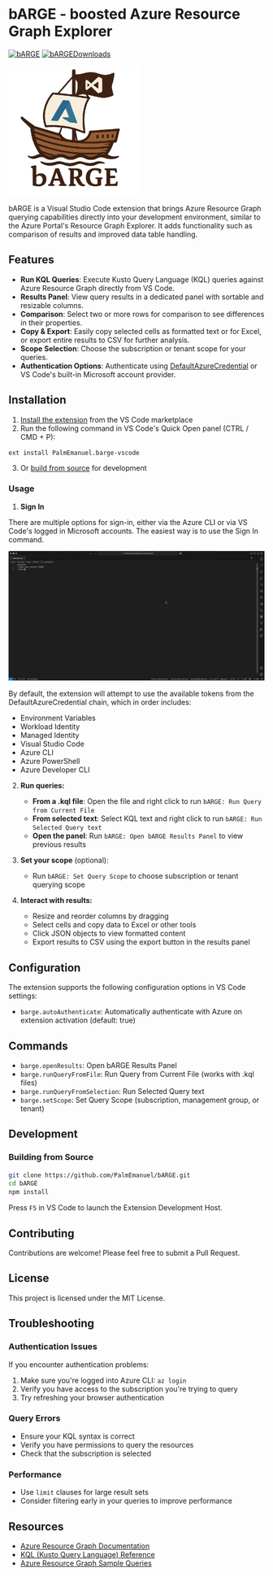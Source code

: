 # bARGE - boosted Azure Resource Graph Explorer

[![bARGE]][bARGEMarketplace] [![bARGEDownloads]][bARGEMarketplace]

<img src="media/readme/bARGE.png" width="256">

bARGE is a Visual Studio Code extension that brings Azure Resource Graph querying capabilities directly into your development environment, similar to the Azure Portal's Resource Graph Explorer. It adds functionality such as comparison of results and improved data table handling.

## Features

- **Run KQL Queries**: Execute Kusto Query Language (KQL) queries against Azure Resource Graph directly from VS Code.
- **Results Panel**: View query results in a dedicated panel with sortable and resizable columns.
- **Comparison**: Select two or more rows for comparison to see differences in their properties.
- **Copy & Export**: Easily copy selected cells as formatted text or for Excel, or export entire results to CSV for further analysis.
- **Scope Selection**: Choose the subscription or tenant scope for your queries.
- **Authentication Options**: Authenticate using [DefaultAzureCredential](https://learn.microsoft.com/en-us/javascript/api/@azure/identity/defaultazurecredential?view=azure-node-latest) or VS Code's built-in Microsoft account provider.

## Installation

1. [Install the extension](https://marketplace.visualstudio.com/items?itemName=PalmEmanuel.barge-vscode) from the VS Code marketplace
2. Run the following command in VS Code's Quick Open panel (CTRL / CMD + P):
```
ext install PalmEmanuel.barge-vscode
```
3. Or [build from source](#building-from-source) for development

### Usage

1. **Sign In**

There are multiple options for sign-in, either via the Azure CLI or via VS Code's logged in Microsoft accounts. The easiest way is to use the Sign In command.

![Sign In](media/readme/gifs/sign-in.gif)

By default, the extension will attempt to use the available tokens from the DefaultAzureCredential chain, which in order includes:

- Environment Variables
- Workload Identity
- Managed Identity
- Visual Studio Code
- Azure CLI
- Azure PowerShell
- Azure Developer CLI

2. **Run queries:**
   - **From a .kql file**: Open the file and right click to run `bARGE: Run Query from Current File`
   - **From selected text**: Select KQL text and right click to run `bARGE: Run Selected Query text`  
   - **Open the panel**: Run `bARGE: Open bARGE Results Panel` to view previous results

3. **Set your scope** (optional):
   - Run `bARGE: Set Query Scope` to choose subscription or tenant querying scope

4. **Interact with results:**
   - Resize and reorder columns by dragging
   - Select cells and copy data to Excel or other tools
   - Click JSON objects to view formatted content
   - Export results to CSV using the export button in the results panel

## Configuration

The extension supports the following configuration options in VS Code settings:

- `barge.autoAuthenticate`: Automatically authenticate with Azure on extension activation (default: true)

## Commands

- `barge.openResults`: Open bARGE Results Panel
- `barge.runQueryFromFile`: Run Query from Current File (works with .kql files)
- `barge.runQueryFromSelection`: Run Selected Query text
- `barge.setScope`: Set Query Scope (subscription, management group, or tenant)

## Development

### Building from Source

```bash
git clone https://github.com/PalmEmanuel/bARGE.git
cd bARGE
npm install
```

Press `F5` in VS Code to launch the Extension Development Host.

## Contributing

Contributions are welcome! Please feel free to submit a Pull Request.

## License

This project is licensed under the MIT License.

## Troubleshooting

### Authentication Issues

If you encounter authentication problems:

1. Make sure you're logged into Azure CLI: `az login`
2. Verify you have access to the subscription you're trying to query
3. Try refreshing your browser authentication

### Query Errors

- Ensure your KQL syntax is correct
- Verify you have permissions to query the resources
- Check that the subscription is selected

### Performance

- Use `limit` clauses for large result sets
- Consider filtering early in your queries to improve performance

## Resources

- [Azure Resource Graph Documentation](https://docs.microsoft.com/en-us/azure/governance/resource-graph/)
- [KQL (Kusto Query Language) Reference](https://docs.microsoft.com/en-us/azure/data-explorer/kusto/query/)
- [Azure Resource Graph Sample Queries](https://docs.microsoft.com/en-us/azure/governance/resource-graph/samples/starter)

<!-- References -->
[bARGEDownloads]: https://img.shields.io/visual-studio-marketplace/d/PalmEmanuel.barge-vscode?label=bARGE%20Downloads
[bARGEMarketplace]: https://marketplace.visualstudio.com/items?itemName=PalmEmanuel.barge-vscode
[bARGE]: https://img.shields.io/visual-studio-marketplace/v/PalmEmanuel.barge-vscode?label=bARGE
